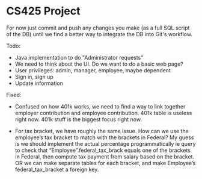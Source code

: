# CS425 Project
For now just commit and push any changes you make (as a full SQL script of the DB) until we find a better way to integrate the DB into Git's workflow.

Todo:
- Java implementation to do "Administrator requests"
- We need to think about the UI. Do we want to do a basic web page?
- User privileges: admin, manager, employee, maybe dependent
- Sign in, sign up
- Update information

Fixed:
- Confused on how 401k works, we need to find a way to link together employer contribution and employee contribution. 401k table is useless right now. 401k stuff is the biggest focus right now.

- For tax bracket, we have roughly the same issue. How can we use the employee’s tax bracket to match with the brackets in Federal? My guess is we should implement the actual percentage programmatically ie query to check that “Employee”.federal_tax_brack equals one of the brackets in Federal, then compute tax payment from salary based on the bracket. OR we can make separate tables for each bracket, and make Employee’s federal_tax_bracket a foreign key.

